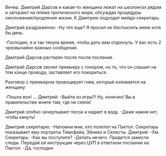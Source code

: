 Вечер. Дмитрий Дарсов и какая-то женщина лежат на шезлонгах рядом и загорают на пляже тропического моря, обсуждая процедуры омоложения/продления жизни. К Дмитрию подходит мейда-секретарь.

Дмитрий раздраженно:
-Ну что еще? Я просил не беспокоить меня хотя бы день.

-Господин, я и так тянула время, чтобы дать вам отдохнуть. У вас есть 2 чрезвычайно важных сообщения.

Дмитрий Дарсов растерян после после послания. 

Дмитрий Дарсов звонит премьеру с гонором, но то, что он слышит на том конце провода, заставляет его покориться.

Разговор с премьером провоцирует гнев, который изливается на женщину:

-Пошла вон! 
...
Дмитрий:
-Выйти из игры?! Ну, конечно! Вы в правительстве жнете там, где не сеяли!

Дмитрий злобно зачерпывает песок и кидает в воду.
-Даже камня нет, чтобы кинуть!

Дмитрий секретарю:
-Напомни мне, кто полетел на Пактол.
Секретарь показывает ему портреты Тимофейа, Эйнеко и Селесты.
Дмитрий:
-Хм.
Секретарь:
-Как вы поступите?
-Делать нечего. Придется замести следы. Передай *ей* инструкции через ЦУП в ответном послании на Пактол.
-Да, господин